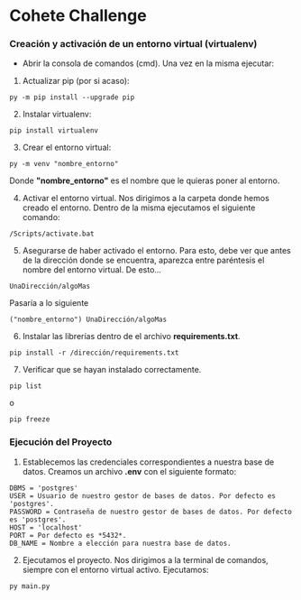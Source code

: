 # Cohete Challenge
### **Creación y activación de un entorno virtual (virtualenv)**

- Abrir la consola de comandos (cmd). Una vez en la misma ejecutar:

1) Actualizar pip (por si acaso):
```
py -m pip install --upgrade pip
```

2) Instalar virtualenv:
```
pip install virtualenv
```

3) Crear el entorno virtual:
```
py -m venv "nombre_entorno"
```
Donde **"nombre_entorno"** es el nombre que le quieras poner al entorno.

4) Activar el entorno virtual.
Nos dirigimos a la carpeta donde hemos creado el entorno. Dentro de la misma ejecutamos el siguiente comando:
```
/Scripts/activate.bat
```
5) Asegurarse de haber activado el entorno. Para esto, debe ver que antes de la dirección donde se encuentra, aparezca entre paréntesis el nombre del entorno virtual.
De esto...
```
UnaDirección/algoMas
```
Pasaría a lo siguiente
```
("nombre_entorno") UnaDirección/algoMas
```
6) Instalar las librerías dentro de el archivo **requirements.txt**.
```
pip install -r /dirección/requirements.txt
```
7) Verificar que se hayan instalado correctamente. 
```
pip list
```
o
```
pip freeze
```
### **Ejecución del Proyecto**

1) Establecemos las credenciales correspondientes a nuestra base de datos.
Creamos un archivo **.env** con el siguiente formato:
```
DBMS = 'postgres'
USER = Usuario de nuestro gestor de bases de datos. Por defecto es 'postgres'.
PASSWORD = Contraseña de nuestro gestor de bases de datos. Por defecto es 'postgres'.
HOST = 'localhost'
PORT = Por defecto es *5432*.
DB_NAME = Nombre a elección para nuestra base de datos.
```

2) Ejecutamos el proyecto.
Nos dirigimos a la terminal de comandos, siempre con el entorno virtual activo.
Ejecutamos:
```
py main.py
```

